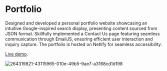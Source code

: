 # Portfolio

Designed and developed a personal portfolio website showcasing an intuitive Google-inspired search display, presenting content sourced from JSON format. Skillfully implemented a Contact Us page featuring seamless communication through EmailJS, ensuring efficient user interaction and inquiry capture. The portfolio is hosted on Netlify for seamless accessibility.

[ Live demo](https://rahul-kumar-sahu-portfolio.vercel.app/profile).

![264319821-43115965-010e-49b5-9ae7-a3168cd1d198](https://github.com/therahul1996/netflix-clone-custom-with-firebase/assets/68235062/1ca45412-f880-4994-a840-180dfc0cb2d6)
